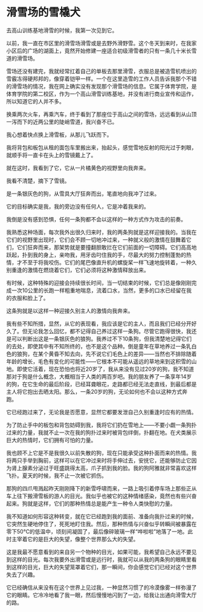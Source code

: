 # 滑雪场的雪橇犬

去高山训练基地滑雪的时候，我第一次见到它。 

以前，我一直在市区里的滑雪场滑雪或是去野外滑野雪。这个冬天到来时，在我家小区后的广场的湖面上，竟然开始修建一座适合初级滑雪者的只有一条几十米长雪道的滑雪场。 

雪场还没有建完，我就经常扛着自己的单板去那里滑雪，衣服总是被造雪机喷出的雪霰冻得硬邦邦的，像穿着铠甲一样。一个在这里造雪的工作人员告诉我那个不错的滑雪场的情况，我在网上确实没有发现那个滑雪场的信息。它属于体育学院，是体育学院的第二校区，作为一个高山滑雪训练基地，并没有进行商业宣传和运作，所以知道它的人并不多。 

换乘两次火车，再乘汽车，终于看到了那座位于高山之间的雪场，远远看到从山顶一泻而下的近两公里的陡峭雪道，我兴奋不已。 

我心想着快点换上滑雪板，从那儿飞跃而下。 

我将背包和板包从租的面包车里搬出来，抬起头，感觉雪地反射的阳光过于刺眼，就顺手将一直卡在头上的雪镜戴上了。 

就在这时，我看到了它，它从一片橘黄色的视野里向我奔来。 

我看不清楚，摘下了雪镜。 

是一条银灰色的狗，从雪具大厅狂奔而出，笔直地向我冲了过来。 

它的目标确实是我，我的旁边没有任何人，它是冲着我来的。 

我倒是没有感到恐惧，任何一条狗都不会以这样的一种方式作为攻击的前奏。 

我熟悉这种场面，每次我外出很久归来时，我的两条狗就是这样迎接我的。当我在它们的视野里出现时，它们会不顾一切地冲过来，一种就义般的激情在鼓舞着它们，它们狂奔而来，那架势就是要撞翻胆敢拦在它们前面的一切障碍。它们高高地跃起，扑到我的身上，亲吻我，用牙齿叼住我的手，尽最大的努力控制蓬勃的热情，才不至于将我咬伤。它们的尾巴像直升机的螺旋桨一样飞速地旋转着，一种久别重逢的激情在燃烧着它们，它们必须将这种激情释放出来。 

有时候，这种特殊的迎接会持续很长时间，当一切结束的时候，它们总是像刚刚完成一次10公里的长跑一样粗重地喘息，流着口水，当然，更多的口水已经留在我的衣服和脸上了。 

这条狗就是以这样一种迎接久别主人的激情向我奔来。 

我有些不知所措，显然，从它的表现看，我应该是它的主人，而且我们已经分开好久了。但无论我怎么回忆，都不记得自己养过这样一条狗。尽管它跑得很快，我还是可以判断出这是一条银灰色的狼狗。我养过不下10条狗，但我清楚地记得它们的去处，即使其中有不知所终的，也不是这个品种。倒是童年在草地养过一条乳白色的狼狗，在某个黄昏不知去向，先不说它们毛色上的差异——当然也不排除随着年龄的增长，毛色有变化的可能性——它根本不可能从遥远的草地来到这积雪的山地。即使它活着，现在恐怕也将近20岁了，我从来没有见过20岁的狗，我不知道那对于狗是什么概念，大概相当于人类的两百岁吧。我的朋友养了一条享年14岁的狗，在它生命的最后阶段，已经耳聋眼花，走路都已经无法走直线，到最后都是主人将它抱出去晒太阳。那么，一条20岁的狗，无论如何也不会以这种方式奔跑。 

它已经跑过来了，无论我是否愿意，显然它都要发泄自己久别重逢时应有的热情。 

为了防止手中的板包和背包妨碍到我，我将它们扔在雪地上——不要小觑一条狗扑过来的力量，我就不止一次在我的狗扑过来时被背包绊倒，扑翻在地。在犬类展示巨大的热情时，它们拥有可怕的力量。 

我也顾不上它是不是我很久以前失散的狗，现在只能承受这种扑面而来的热情。我将两只手举到胸前，这样可以在它冲过来时将手伸过去，安抚它，还能够防止它因为肾上腺素分泌过于旺盛跳得太高，爪子抓到我的脸。我的狗阿雅就非常喜欢这样飞扑。夏天的时候，我不止一次被它抓伤。 

那狗的四爪甩溅起昨天刚刚降下的新雪呼啸而来，一路上吸引着停车场上那些正从车上往下搬滑雪板的游人的目光。我似乎也被它的这种情绪感染，竟然也有些兴奋起来。狗就是这样，它们的那种热情总是能产生一种令人类快慰的力量。 

我不知道如何形容这种转变，就在它已经跑到我的面前、准备向我扑过来的时候，它突然生硬地停住了，死死地盯住我。然后，那种热情与兴奋似乎转瞬间被暴露在零下50℃的低温中，顷刻间凝固了，最后像碎玻璃一样“哗啦啦”地落了一地。此时主宰着它的是巨大的失望，像整个世界那么大的失望。 

这是我最不愿意看到的来自另一个物种的目光，如果可能，我希望自己永远不要见到这样的目光。每次我要外出滑雪或是远行时，我就可以从我的两条狗的眼睛里看到这样的目光，巨大的失望笼罩着它们，那一瞬间，你会感觉它们已经对这个世界失去了兴趣。 

它已经确信从来没有在这个世界上见过我，一种显然习惯了的冷漠像雾一样弥漫了它的眼睛。它冷冷地看了我一眼，然后慢慢地闪到了一边，给我让出通向滑雪大厅的路。
